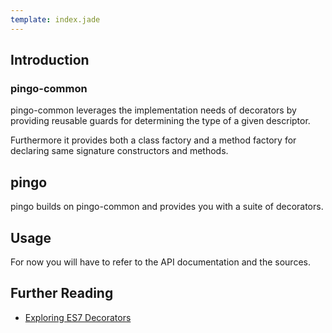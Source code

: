 ```yaml
---
template: index.jade
---
```


## Introduction

### pingo-common

pingo-common leverages the implementation needs of decorators by providing
reusable guards for determining the type of a given descriptor.

Furthermore it provides both a class factory and a method factory for declaring
same signature constructors and methods.


## pingo

pingo builds on pingo-common and provides you with a suite of decorators.


## Usage

For now you will have to refer to the API documentation and the sources.


## Further Reading

- [Exploring ES7 Decorators](https://medium.com/google-developers/exploring-es7-decorators-76ecb65fb841)

